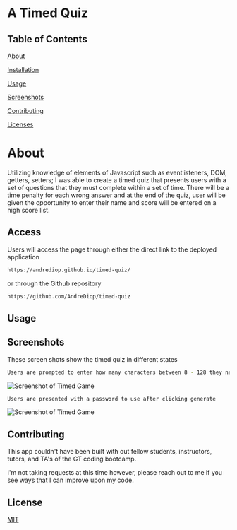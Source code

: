 # A Timed Quiz

## Table of Contents

[About](https://github.com/AndreDiop/timed-quiz/blob/main/README.md#About)

[Installation](https://github.com/AndreDiop/timed-quiz/blob/main/README.md#Access)

[Usage](https://github.com/AndreDiop/timed-quiz/blob/main/README.md#Usage)

[Screenshots](https://github.com/AndreDiop/timed-quiz/blob/main/README.md#Screenshots)

[Contributing](https://github.com/AndreDiop/timed-quiz/blob/main/README.md#Contributing)

[Licenses](https://github.com/AndreDiop/timed-quiz/blob/main/README.md#Licenses)

# About

Utilizing knowledge of elements of Javascript such as eventlisteners, DOM, getters, setters; I was able to create a timed quiz that presents users with a set of questions that they must complete within a set of time. There will be a time penalty for each wrong answer and at the end of the quiz, user will be given the opportunity to enter their name and  score will be entered on a high score list.

## Access

Users will access the page through either the direct link to the deployed application

```bash
https://andrediop.github.io/timed-quiz/
```

or through the Github repository

```bash
https://github.com/AndreDiop/timed-quiz
```

## Usage



## Screenshots

These screen shots show the timed quiz in different states

```bash
Users are prompted to enter how many characters between 8 - 128 they need
```

![Screenshot of Timed Game]()

```bash
Users are presented with a password to use after clicking generate

```
![Screenshot of Timed Game]()


## Contributing

This app couldn't have been built with out fellow students, instructors, tutors, and TA's of the GT coding bootcamp.

I'm not taking requests at this time however, please reach out to me if you see ways that I can improve upon my code.


## License

[MIT](https://choosealicense.com/licenses/mit/)

